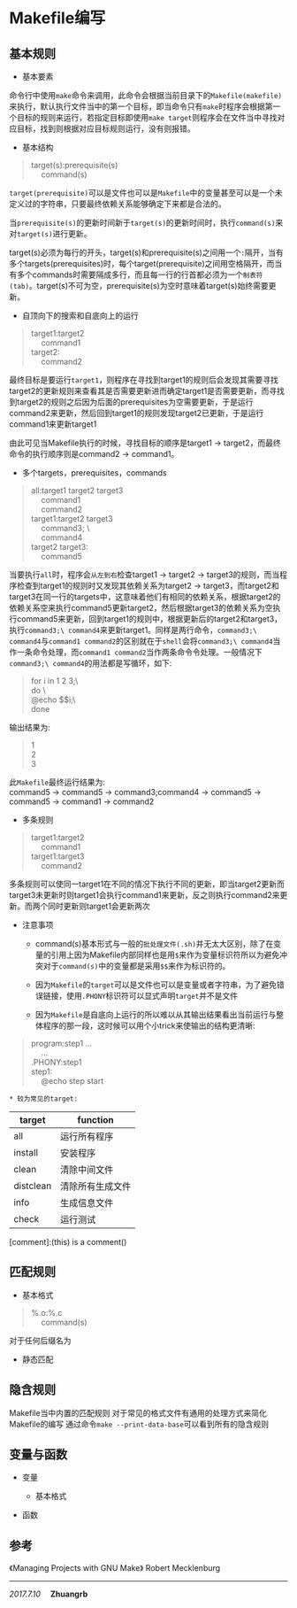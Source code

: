 Makefile编写
===

基本规则
---

* 基本要素

命令行中使用`make`命令来调用，此命令会根据当前目录下的`Makefile(makefile)`来执行，默认执行文件当中的第一个目标，即当命令只有`make`时程序会根据第一个目标的规则来运行，若指定目标即使用`make target`则程序会在文件当中寻找对应目标，找到则根据对应目标规则运行，没有则报错。

* 基本结构

> target(s):prerequisite(s)  
> &emsp; command(s)

`target(prerequisite)`可以是文件也可以是`Makefile`中的变量甚至可以是一个未定义过的字符串，只要最终依赖关系能够确定下来都是合法的。

当`prerequisite(s)`的更新时间新于`target(s)`的更新时间时，执行`command(s)`来对`target(s)`进行更新。

target(s)必须为每行的开头，target(s)和prerequisite(s)之间用一个`:`隔开，当有多个targets(prerequisites)时，每个target(prerequisite)之间用空格隔开，而当有多个commands时需要隔成多行，而且每一行的行首都必须为一个`制表符(tab)`。target(s)不可为空，prerequisite(s)为空时意味着target(s)始终需要更新。
* 自顶向下的搜索和自底向上的运行

> target1:target2		
> &emsp; command1			
> target2:			
> &emsp; command2			

最终目标是要运行`target1`，则程序在寻找到target1的规则后会发现其需要寻找target2的更新规则来查看其是否需要更新进而确定target1是否需要更新，而寻找到target2的规则之后因为后面的prerequisites为空需要更新，于是运行command2来更新，然后回到target1的规则发现target2已更新，于是运行command1来更新target1

由此可见当Makefile执行的时候，寻找目标的顺序是target1 -> target2，而最终命令的执行顺序则是command2 -> command1。

* 多个targets，prerequisites，commands

> all:target1 target2 target3   
> &emsp; command1    
> &emsp; command2   
> target1:target2 target3  
> &emsp; command3; \  
> &emsp; command4  
> target2 target3:  
> &emsp; command5  

当要执行`all`时，程序会`从左到右`检查target1 -> target2 -> target3的规则，而当程序检查到target1的规则时又发现其依赖关系为target2 -> target3，而target2和target3在同一行的targets中，这意味着他们有相同的依赖关系，根据target2的依赖关系空来执行command5更新target2，然后根据target3的依赖关系为空执行command5来更新，回到target1的规则中，根据更新后的target2和target3，执行`command3;\ command4`来更新target1。同样是两行命令，`command3;\ command4`与`command1 command2`的区别就在于`shell`会将`command3;\ command4`当作一条命令处理，而`command1 command2`当作两条命令令处理。一般情况下`command3;\ command4`的用法都是写循环，如下:

> for i in 1 2 3;\\		
> do \\		
>	@echo $$i;\\		
> done

输出结果为:

> 1  
> 2  
> 3  

此`Makefile`最终运行结果为:<br>
command5 -> command5 -> command3;command4 -> command5 -> command5 -> command1 -> command2

* 多条规则

> target1:target2    
> &emsp; command1     
> target1:target3		
> &emsp; command2		

多条规则可以使同一target1在不同的情况下执行不同的更新，即当target2更新而target3未更新时则target1会执行command1来更新，反之则执行command2来更新。而两个同时更新则target1会更新两次

* 注意事项

	* command(s)基本形式与一般的`批处理文件(.sh)`并无太大区别，除了在变量的引用上因为Makefile内部同样也是用`$`来作为变量标识符所以为避免冲突对于`command(s)`中的变量都是采用`$$`来作为标识符的。

	* 因为`Makefile`的`target`可以是文件也可以是变量或者字符串，为了避免错误链接，使用`.PHONY`标识符可以显式声明`target`并不是文件

	* 因为`Makefile`是自底向上运行的所以难以从其输出结果看出当前运行与整体程序的那一段，这时候可以用个小trick来使输出的结构更清晰:

> program:step1 ...			
> &emsp; ...		
> .PHONY:step1		
> step1:		
> &emsp; @echo step start		

	* 较为常见的target:

target		| function
------------|--------
all			| 运行所有程序
install		| 安装程序
clean		| 清除中间文件
distclean	| 清除所有生成文件
info		| 生成信息文件
check		| 运行测试

[comment]:(this) is a comment()

匹配规则
---

* 基本格式

> %.o:%.c	  
> &emsp; command(s)  

对于任何后缀名为

* 静态匹配

隐含规则
---

Makefile当中内置的匹配规则 对于常见的格式文件有通用的处理方式来简化Makefile的编写
通过命令`make --print-data-base`可以看到所有的隐含规则

变量与函数
---

* 变量
	* 基本格式

* 函数

参考
---
《Managing Projects with GNU Make》 Robert Mecklenburg

---
*2017.7.10* &emsp;**Zhuangrb**
